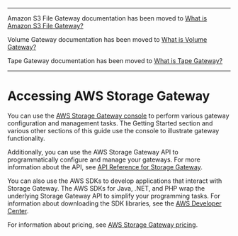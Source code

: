 --------

Amazon S3 File Gateway documentation has been moved to [What is Amazon S3 File Gateway?](https://docs.aws.amazon.com/filegateway/latest/files3/WhatIsStorageGateway.html)

Volume Gateway documentation has been moved to [What is Volume Gateway?](https://docs.aws.amazon.com/storagegateway/latest/vgw/WhatIsStorageGateway.html)

Tape Gateway documentation has been moved to [What is Tape Gateway?](https://docs.aws.amazon.com/storagegateway/latest/tgw/WhatIsStorageGateway.html)

--------

# Accessing AWS Storage Gateway<a name="WhatIsAPIIntro"></a>

You can use the [AWS Storage Gateway console](https://console.aws.amazon.com/storagegateway/home) to perform various gateway configuration and management tasks\. The Getting Started section and various other sections of this guide use the console to illustrate gateway functionality\.

Additionally, you can use the AWS Storage Gateway API to programmatically configure and manage your gateways\. For more information about the API, see [API Reference for Storage Gateway](AWSStorageGatewayAPI.md)\. 

You can also use the AWS SDKs to develop applications that interact with Storage Gateway\. The AWS SDKs for Java, \.NET, and PHP wrap the underlying Storage Gateway API to simplify your programming tasks\. For information about downloading the SDK libraries, see the [AWS Developer Center](http://aws.amazon.com/code)\.

For information about pricing, see [AWS Storage Gateway pricing](http://aws.amazon.com/storagegateway/pricing)\.